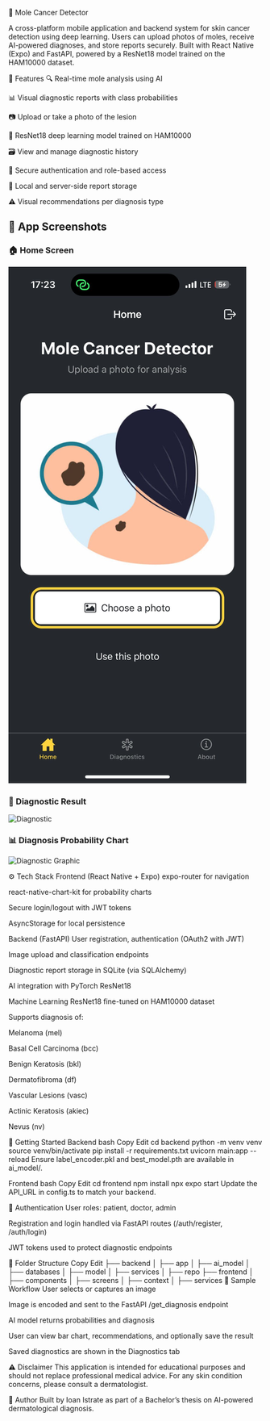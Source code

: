 🧬 Mole Cancer Detector

A cross-platform mobile application and backend system for skin cancer detection using deep learning. Users can upload photos of moles, receive AI-powered diagnoses, and store reports securely. Built with React Native (Expo) and FastAPI, powered by a ResNet18 model trained on the HAM10000 dataset.

📱 Features
🔍 Real-time mole analysis using AI

📊 Visual diagnostic reports with class probabilities

📷 Upload or take a photo of the lesion

🧠 ResNet18 deep learning model trained on HAM10000

🗃️ View and manage diagnostic history

👤 Secure authentication and role-based access

💾 Local and server-side report storage

⚠️ Visual recommendations per diagnosis type

## 📱 App Screenshots

### 🏠 Home Screen
![HomeScreen](MoleCancerDetector/assets/images/home_tab.jpg)

### 🔬 Diagnostic Result
![Diagnostic](assets/images/diagnostic_result1.jpg)

### 📊 Diagnosis Probability Chart
![Diagnostic Graphic](assets/images/diagnostic_result_bottom.png)


⚙️ Tech Stack
Frontend (React Native + Expo)
expo-router for navigation

react-native-chart-kit for probability charts

Secure login/logout with JWT tokens

AsyncStorage for local persistence

Backend (FastAPI)
User registration, authentication (OAuth2 with JWT)

Image upload and classification endpoints

Diagnostic report storage in SQLite (via SQLAlchemy)

AI integration with PyTorch ResNet18

Machine Learning
ResNet18 fine-tuned on HAM10000 dataset

Supports diagnosis of:

Melanoma (mel)

Basal Cell Carcinoma (bcc)

Benign Keratosis (bkl)

Dermatofibroma (df)

Vascular Lesions (vasc)

Actinic Keratosis (akiec)

Nevus (nv)

🚀 Getting Started
Backend
bash
Copy
Edit
cd backend
python -m venv venv
source venv/bin/activate
pip install -r requirements.txt
uvicorn main:app --reload
Ensure label_encoder.pkl and best_model.pth are available in ai_model/.

Frontend
bash
Copy
Edit
cd frontend
npm install
npx expo start
Update the API_URL in config.ts to match your backend.

🔐 Authentication
User roles: patient, doctor, admin

Registration and login handled via FastAPI routes (/auth/register, /auth/login)

JWT tokens used to protect diagnostic endpoints

📂 Folder Structure
Copy
Edit
├── backend
│   ├── app
│   ├── ai_model
│   ├── databases
│   ├── model
│   ├── services
│   ├── repo
├── frontend
│   ├── components
│   ├── screens
│   ├── context
│   ├── services
🧪 Sample Workflow
User selects or captures an image

Image is encoded and sent to the FastAPI /get_diagnosis endpoint

AI model returns probabilities and diagnosis

User can view bar chart, recommendations, and optionally save the result

Saved diagnostics are shown in the Diagnostics tab

⚠️ Disclaimer
This application is intended for educational purposes and should not replace professional medical advice. For any skin condition concerns, please consult a dermatologist.

👤 Author
Built by Ioan Istrate as part of a Bachelor’s thesis on AI-powered dermatological diagnosis.
